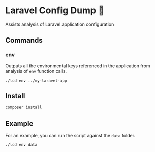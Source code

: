 # Laravel Config Dump 🚚

Assists analysis of Laravel application configuration

## Commands

### env

Outputs all the environmental keys referenced in the application from analysis of `env` function calls.

```
./lcd env ../my-laravel-app
```

## Install 

```sh
composer install
```

## Example 

For an example, you can run the script against the `data` folder.

```
./lcd env data
```
